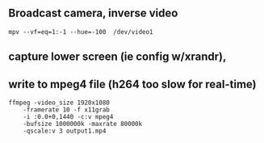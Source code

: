 ## Broadcast camera, inverse video
```
mpv --vf=eq=1:-1 --hue=-100  /dev/video1
```

## capture lower screen (ie config w/xrandr),
## write to mpeg4 file (h264 too slow for real-time)
```
ffmpeg -video_size 1920x1080 
    -framerate 10 -f x11grab 
    -i :0.0+0,1440 -c:v mpeg4 
    -bufsize 1000000k -maxrate 80000k 
    -qscale:v 3 output1.mp4
```
